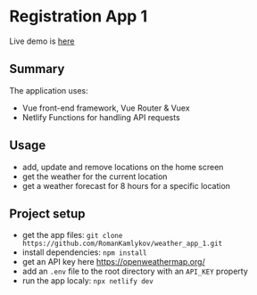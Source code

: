 # Registration App 1

Live demo is [here](https://dreamy-davinci-29175c.netlify.app/)

## Summary

The application uses:
- Vue front-end framework, Vue Router & Vuex
- Netlify Functions for handling API requests

## Usage
- add, update and remove locations on the home screen
- get the weather for the current location
- get a weather forecast for 8 hours for a specific location

## Project setup
- get the app files: `git clone https://github.com/RomanKamlykov/weather_app_1.git`
- install dependencies: `npm install`
- get an API key here https://openweathermap.org/
- add an `.env` file to the root directory with an `API_KEY` property
- run the app localy: `npx netlify dev`
